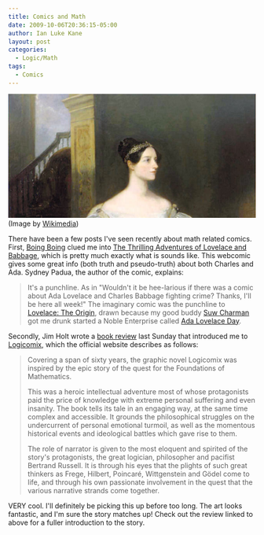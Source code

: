 ```yaml
---
title: Comics and Math
date: 2009-10-06T20:36:15-05:00
author: Ian Luke Kane
layout: post
categories:
  - Logic/Math
tags:
  - Comics
---
```


![(Image by Wikimedia)](/assets/adalovelace.jpg)  
(Image by [Wikimedia](http://upload.wikimedia.org/wikipedia/commons/8/87/Ada_Lovelace.jpg))

There have been a few posts I've seen recently about math related
comics. First,
[Boing Boing](http://www.boingboing.net/2009/10/05/comic-about-ada-love.html)
clued me into
[The Thrilling Adventures of Lovelace and Babbage](http://sydneypadua.com/2dgoggles/stories/),
which is pretty much exactly what is sounds like. This webcomic gives
some great info (both truth and pseudo-truth) about both Charles and
Ada. Sydney Padua, the author of the comic, explains:

> It's a punchline. As in "Wouldn't it be hee-larious if there was a
> comic about Ada Lovelace and Charles Babbage fighting crime? Thanks,
> I'll be here all week!"  The imaginary comic was the punchline
> to [Lovelace: The Origin](http://sydneypadua.com/2dgoggles/lovelace-the-origin-2/),
> drawn because my good
> buddy [Suw Charman](http://chocolateandvodka.com/) got me
> drunk started a Noble Enterprise
> called [Ada Lovelace Day](http://findingada.com/).

Secondly, Jim Holt wrote a
[book review](http://www.nytimes.com/2009/09/27/books/review/Holt-t.html?_r=2&emc=eta1)
last Sunday that introduced me
to [Logicomix](http://www.logicomix.com/en/), which the official website
describes as follows:

> Covering a span of sixty years, the graphic novel Logicomix was
> inspired by the epic story of the quest for the Foundations of
> Mathematics.
> 
> This was a heroic intellectual adventure most of whose protagonists
> paid the price of knowledge with extreme personal suffering and even
> insanity. The book tells its tale in an engaging way, at the same time
> complex and accessible. It grounds the philosophical struggles on the
> undercurrent of personal emotional turmoil, as well as the momentous
> historical events and ideological battles which gave rise to them.
> 
> The role of narrator is given to the most eloquent and spirited of the
> story's protagonists, the great logician, philosopher and pacifist
> Bertrand Russell. It is through his eyes that the plights of such
> great thinkers as Frege, Hilbert, Poincaré, Wittgenstein and
> Gödel come to life, and through his own passionate involvement in the
> quest that the various narrative strands come together.

VERY cool. I'll definitely be picking this up before too long. The art
looks fantastic, and I'm sure the story matches up! Check out the review
linked to above for a fuller introduction to the story.